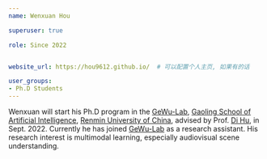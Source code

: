 ```yaml
---
name: Wenxuan Hou

superuser: true

role: Since 2022


website_url: https://hou9612.github.io/  # 可以配置个人主页, 如果有的话

user_groups:
- Ph.D Students
---
```

Wenxuan will start his Ph.D program in the [GeWu-Lab](https://dtaoo.github.io/group.html), [Gaoling School of Artificial Intelligence](http://ai.ruc.edu.cn/), [Renmin University of China](https://www.ruc.edu.cn/), advised by Prof. [Di Hu](https://dtaoo.github.io/), in Sept. 2022.  Currently he has joined [GeWu-Lab](https://dtaoo.github.io/group.html) as a research assistant. His research interest is multimodal learning, especially audiovisual scene understanding.
